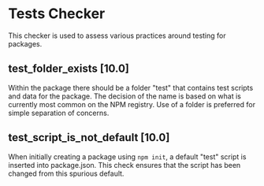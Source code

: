 Tests Checker
==============

This checker is used to assess various practices around testing for packages.

## test_folder_exists **[10.0]**

Within the package there should be a folder "test" that contains test scripts and data for the package. The decision of the name is based on what is currently most common on the NPM registry. Use of a folder is preferred for simple separation of concerns.

## test_script_is_not_default **[10.0]**

When initially creating a package using `npm init`, a default "test" script is inserted into package.json. This check ensures that the script has been changed from this spurious default.

